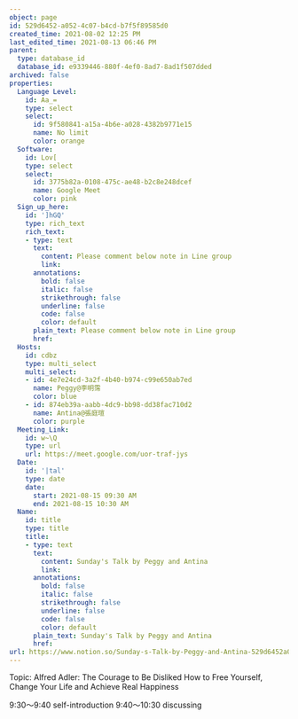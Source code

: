 ```yaml
---
object: page
id: 529d6452-a052-4c07-b4cd-b7f5f89585d0
created_time: 2021-08-02 12:25 PM
last_edited_time: 2021-08-13 06:46 PM
parent:
  type: database_id
  database_id: e9339446-880f-4ef0-8ad7-8ad1f507dded
archived: false
properties:
  Language Level:
    id: Aa_=
    type: select
    select:
      id: 9f580841-a15a-4b6e-a028-4382b9771e15
      name: No limit
      color: orange
  Software:
    id: Lov[
    type: select
    select:
      id: 3775b82a-0108-475c-ae48-b2c8e248dcef
      name: Google Meet
      color: pink
  Sign_up_here:
    id: ']hGQ'
    type: rich_text
    rich_text:
    - type: text
      text:
        content: Please comment below note in Line group
        link: 
      annotations:
        bold: false
        italic: false
        strikethrough: false
        underline: false
        code: false
        color: default
      plain_text: Please comment below note in Line group
      href: 
  Hosts:
    id: cdbz
    type: multi_select
    multi_select:
    - id: 4e7e24cd-3a2f-4b40-b974-c99e650ab7ed
      name: Peggy@李明霈
      color: blue
    - id: 874eb39a-aabb-4dc9-bb98-dd38fac710d2
      name: Antina@張庭瑄
      color: purple
  Meeting_Link:
    id: w~\Q
    type: url
    url: https://meet.google.com/uor-traf-jys
  Date:
    id: '|tal'
    type: date
    date:
      start: 2021-08-15 09:30 AM
      end: 2021-08-15 10:30 AM
  Name:
    id: title
    type: title
    title:
    - type: text
      text:
        content: Sunday's Talk by Peggy and Antina
        link: 
      annotations:
        bold: false
        italic: false
        strikethrough: false
        underline: false
        code: false
        color: default
      plain_text: Sunday's Talk by Peggy and Antina
      href: 
url: https://www.notion.so/Sunday-s-Talk-by-Peggy-and-Antina-529d6452a0524c07b4cdb7f5f89585d0
---
```

Topic: Alfred Adler: The Courage to Be Disliked
How to Free Yourself, Change Your Life and Achieve Real Happiness

9:30～9:40 self-introduction
9:40～10:30 discussing


